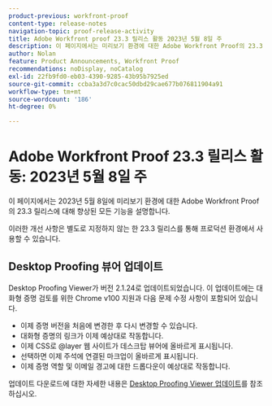 ```yaml
---
product-previous: workfront-proof
content-type: release-notes
navigation-topic: proof-release-activity
title: Adobe Workfront proof 23.3 릴리스 활동 2023년 5월 8일 주
description: 이 페이지에서는 미리보기 환경에 대한 Adobe Workfront Proof의 23.3 릴리스에 대해 향상된 모든 기능을 설명합니다. 이러한 개선 사항은 2023년 5월 8일이 있는 주에 프로덕션 환경에서 사용할 수 있습니다.
author: Nolan
feature: Product Announcements, Workfront Proof
recommendations: noDisplay, noCatalog
exl-id: 22fb9fd0-eb03-4390-9285-43b95b7925ed
source-git-commit: ccba3a3d7c0cac50dbd29cae677b076811904a91
workflow-type: tm+mt
source-wordcount: '186'
ht-degree: 0%

---
```


# Adobe Workfront Proof 23.3 릴리스 활동: 2023년 5월 8일 주

이 페이지에서는 2023년 5월 8일에 미리보기 환경에 대한 Adobe Workfront Proof의 23.3 릴리스에 대해 향상된 모든 기능을 설명합니다.

이러한 개선 사항은 별도로 지정하지 않는 한 23.3 릴리스를 통해 프로덕션 환경에서 사용할 수 있습니다.

## Desktop Proofing 뷰어 업데이트

Desktop Proofing Viewer가 버전 2.1.24로 업데이트되었습니다. 이 업데이트에는 대화형 증명 검토를 위한 Chrome v100 지원과 다음 문제 수정 사항이 포함되어 있습니다.

* 이제 증명 버전을 처음에 변경한 후 다시 변경할 수 있습니다.
* 대화형 증명의 링크가 이제 예상대로 작동합니다.
* 이제 CSS로 @layer 웹 사이트가 데스크탑 뷰어에 올바르게 표시됩니다.
* 선택하면 이제 주석에 연결된 마크업이 올바르게 표시됩니다.
* 이제 증명 역할 및 이메일 경고에 대한 드롭다운이 예상대로 작동합니다.

업데이트 다운로드에 대한 자세한 내용은 [Desktop Proofing Viewer 업데이트](/help/quicksilver/review-and-approve-work/proofing/use-the-desktop-proofing-viewer/update-the-desktop-proofing-viewer.md)를 참조하십시오.

